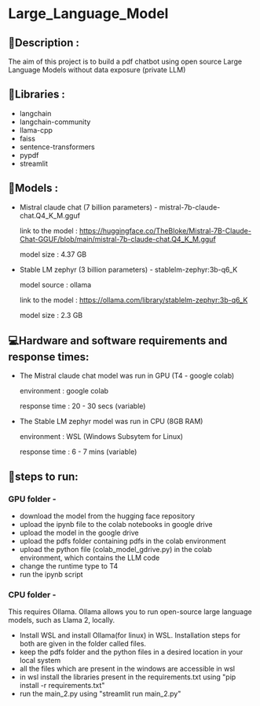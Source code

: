 # Large_Language_Model
## :dart:Description :

The aim of this project is to build a pdf chatbot using open source Large Language Models without data exposure (private LLM)

## :crystal_ball:Libraries :
* langchain
* langchain-community
* llama-cpp
* faiss
* sentence-transformers
* pypdf
* streamlit

## :gem:Models :
* Mistral claude chat (7 billion parameters) - mistral-7b-claude-chat.Q4_K_M.gguf
  
  link to the model : https://huggingface.co/TheBloke/Mistral-7B-Claude-Chat-GGUF/blob/main/mistral-7b-claude-chat.Q4_K_M.gguf
  
  model size : 4.37 GB

* Stable LM zephyr (3 billion parameters) - stablelm-zephyr:3b-q6_K
  
  model source : ollama
  
  link to the model :  https://ollama.com/library/stablelm-zephyr:3b-q6_K
  
  model size : 2.3 GB

## :computer:Hardware and software requirements and response times:
* The Mistral claude chat model was run in GPU (T4 - google colab)

  environment : google colab

  response time : 20 - 30 secs (variable)

* The Stable LM zephyr model was run in CPU (8GB RAM)

  environment : WSL (Windows Subsytem for Linux)

  response time : 6 - 7 mins (variable)

## :book:steps to run:
### GPU folder -
  
  * download the model from the hugging face repository
  * upload the ipynb file to the colab notebooks in google drive
  * upload the model in the google drive
  * upload the pdfs folder containing pdfs in the colab environment
  * upload the python file (colab_model_gdrive.py) in the colab environment, which contains the LLM code
  * change the runtime type to T4
  * run the ipynb script

###  CPU folder - 

This requires Ollama. Ollama allows you to run open-source large language models, such as Llama 2, locally.

  * Install WSL and install Ollama(for linux) in WSL. Installation steps for both are given in the folder called files.
  * keep the pdfs folder and the python files in a desired location in your local system
  * all the files which are present in the windows are accessible in wsl
  * in wsl install the libraries present in the requirements.txt using "pip install -r requirements.txt"
  * run the main_2.py using "streamlit run main_2.py"





    

  

  

  
  

